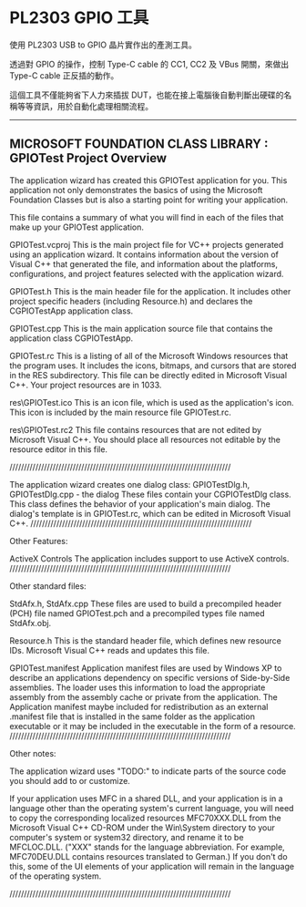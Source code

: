 PL2303 GPIO 工具
===============

使用 PL2303 USB to GPIO 晶片實作出的產測工具。

透過對 GPIO 的操作，控制 Type-C cable 的 CC1, CC2 及 VBus 開關，來做出 Type-C cable 正反插的動作。

這個工具不僅能夠省下人力來插拔 DUT，也能在接上電腦後自動判斷出硬碟的名稱等等資訊，用於自動化處理相關流程。

---

MICROSOFT FOUNDATION CLASS LIBRARY : GPIOTest Project Overview
--------------------------------------------------------------    

The application wizard has created this GPIOTest application for 
you.  This application not only demonstrates the basics of using the Microsoft 
Foundation Classes but is also a starting point for writing your application.

This file contains a summary of what you will find in each of the files that
make up your GPIOTest application.

GPIOTest.vcproj
    This is the main project file for VC++ projects generated using an application wizard. 
    It contains information about the version of Visual C++ that generated the file, and 
    information about the platforms, configurations, and project features selected with the
    application wizard.

GPIOTest.h
    This is the main header file for the application.  It includes other
    project specific headers (including Resource.h) and declares the
    CGPIOTestApp application class.

GPIOTest.cpp
    This is the main application source file that contains the application
    class CGPIOTestApp.

GPIOTest.rc
    This is a listing of all of the Microsoft Windows resources that the
    program uses.  It includes the icons, bitmaps, and cursors that are stored
    in the RES subdirectory.  This file can be directly edited in Microsoft
    Visual C++. Your project resources are in 1033.

res\GPIOTest.ico
    This is an icon file, which is used as the application's icon.  This
    icon is included by the main resource file GPIOTest.rc.

res\GPIOTest.rc2
    This file contains resources that are not edited by Microsoft 
    Visual C++. You should place all resources not editable by
    the resource editor in this file.

/////////////////////////////////////////////////////////////////////////////

The application wizard creates one dialog class:
GPIOTestDlg.h, GPIOTestDlg.cpp - the dialog
    These files contain your CGPIOTestDlg class.  This class defines
    the behavior of your application's main dialog.  The dialog's template is
    in GPIOTest.rc, which can be edited in Microsoft Visual C++.
/////////////////////////////////////////////////////////////////////////////

Other Features:

ActiveX Controls
    The application includes support to use ActiveX controls.
/////////////////////////////////////////////////////////////////////////////

Other standard files:

StdAfx.h, StdAfx.cpp
    These files are used to build a precompiled header (PCH) file
    named GPIOTest.pch and a precompiled types file named StdAfx.obj.

Resource.h
    This is the standard header file, which defines new resource IDs.
    Microsoft Visual C++ reads and updates this file.

GPIOTest.manifest
	Application manifest files are used by Windows XP to describe an applications 
	dependency on specific versions of Side-by-Side assemblies. The loader uses this 
	information to load the appropriate assembly from the assembly cache or private 
	from the application. The Application manifest  maybe included for redistribution 
	as an external .manifest file that is installed in the same folder as the application 
	executable or it may be included in the executable in the form of a resource. 
/////////////////////////////////////////////////////////////////////////////

Other notes:

The application wizard uses "TODO:" to indicate parts of the source code you
should add to or customize.

If your application uses MFC in a shared DLL, and your application is in a 
language other than the operating system's current language, you will need 
to copy the corresponding localized resources MFC70XXX.DLL from the Microsoft
Visual C++ CD-ROM under the Win\System directory to your computer's system or 
system32 directory, and rename it to be MFCLOC.DLL.  ("XXX" stands for the 
language abbreviation.  For example, MFC70DEU.DLL contains resources 
translated to German.)  If you don't do this, some of the UI elements of 
your application will remain in the language of the operating system.

/////////////////////////////////////////////////////////////////////////////
